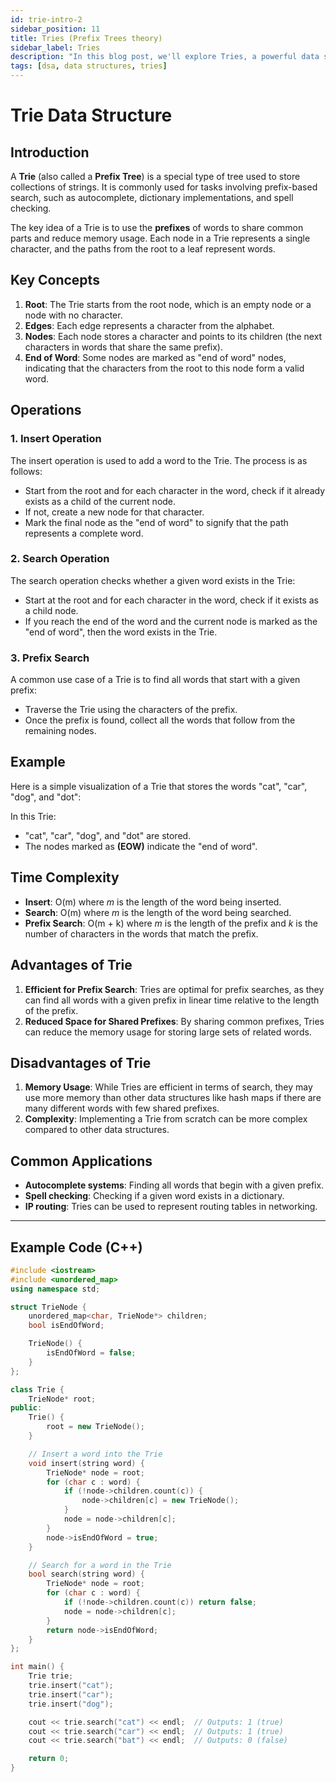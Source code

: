 ```yaml
---
id: trie-intro-2
sidebar_position: 11
title: Tries (Prefix Trees theory)
sidebar_label: Tries
description: "In this blog post, we'll explore Tries, a powerful data structure for string-based operations like prefix searches and autocomplete."
tags: [dsa, data structures, tries]
---
```


# Trie Data Structure

## Introduction

A **Trie** (also called a **Prefix Tree**) is a special type of tree used to store collections of strings. It is commonly used for tasks involving prefix-based search, such as autocomplete, dictionary implementations, and spell checking.

The key idea of a Trie is to use the **prefixes** of words to share common parts and reduce memory usage. Each node in a Trie represents a single character, and the paths from the root to a leaf represent words.

## Key Concepts

1. **Root**: The Trie starts from the root node, which is an empty node or a node with no character.
2. **Edges**: Each edge represents a character from the alphabet.
3. **Nodes**: Each node stores a character and points to its children (the next characters in words that share the same prefix).
4. **End of Word**: Some nodes are marked as "end of word" nodes, indicating that the characters from the root to this node form a valid word.

## Operations

### 1. **Insert Operation**

The insert operation is used to add a word to the Trie. The process is as follows:
- Start from the root and for each character in the word, check if it already exists as a child of the current node.
- If not, create a new node for that character.
- Mark the final node as the "end of word" to signify that the path represents a complete word.

### 2. **Search Operation**

The search operation checks whether a given word exists in the Trie:
- Start at the root and for each character in the word, check if it exists as a child node.
- If you reach the end of the word and the current node is marked as the "end of word", then the word exists in the Trie.

### 3. **Prefix Search**

A common use case of a Trie is to find all words that start with a given prefix:
- Traverse the Trie using the characters of the prefix.
- Once the prefix is found, collect all the words that follow from the remaining nodes.

## Example

Here is a simple visualization of a Trie that stores the words "cat", "car", "dog", and "dot":



In this Trie:
- "cat", "car", "dog", and "dot" are stored.
- The nodes marked as **(EOW)** indicate the "end of word".

## Time Complexity

- **Insert**: O(m) where *m* is the length of the word being inserted.
- **Search**: O(m) where *m* is the length of the word being searched.
- **Prefix Search**: O(m + k) where *m* is the length of the prefix and *k* is the number of characters in the words that match the prefix.

## Advantages of Trie

1. **Efficient for Prefix Search**: Tries are optimal for prefix searches, as they can find all words with a given prefix in linear time relative to the length of the prefix.
2. **Reduced Space for Shared Prefixes**: By sharing common prefixes, Tries can reduce the memory usage for storing large sets of related words.

## Disadvantages of Trie

1. **Memory Usage**: While Tries are efficient in terms of search, they may use more memory than other data structures like hash maps if there are many different words with few shared prefixes.
2. **Complexity**: Implementing a Trie from scratch can be more complex compared to other data structures.

## Common Applications

- **Autocomplete systems**: Finding all words that begin with a given prefix.
- **Spell checking**: Checking if a given word exists in a dictionary.
- **IP routing**: Tries can be used to represent routing tables in networking.

---

## Example Code (C++)

```cpp
#include <iostream>
#include <unordered_map>
using namespace std;

struct TrieNode {
    unordered_map<char, TrieNode*> children;
    bool isEndOfWord;

    TrieNode() {
        isEndOfWord = false;
    }
};

class Trie {
    TrieNode* root;
public:
    Trie() {
        root = new TrieNode();
    }

    // Insert a word into the Trie
    void insert(string word) {
        TrieNode* node = root;
        for (char c : word) {
            if (!node->children.count(c)) {
                node->children[c] = new TrieNode();
            }
            node = node->children[c];
        }
        node->isEndOfWord = true;
    }

    // Search for a word in the Trie
    bool search(string word) {
        TrieNode* node = root;
        for (char c : word) {
            if (!node->children.count(c)) return false;
            node = node->children[c];
        }
        return node->isEndOfWord;
    }
};

int main() {
    Trie trie;
    trie.insert("cat");
    trie.insert("car");
    trie.insert("dog");

    cout << trie.search("cat") << endl;  // Outputs: 1 (true)
    cout << trie.search("car") << endl;  // Outputs: 1 (true)
    cout << trie.search("bat") << endl;  // Outputs: 0 (false)

    return 0;
}
```